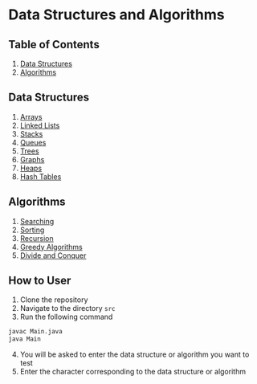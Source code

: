 # Data Structures and Algorithms
## Table of Contents
1. [Data Structures](#data-structures)
2. [Algorithms](#algorithms)

## Data Structures
1. [Arrays](#arrays)
2. [Linked Lists](#linked-lists)
3. [Stacks](#stacks)
4. [Queues](#queues)
5. [Trees](#trees)
6. [Graphs](#graphs)
7. [Heaps](#heaps)
8. [Hash Tables](#hash-tables)

## Algorithms
1. [Searching](#searching)
2. [Sorting](#sorting)
3. [Recursion](#recursion)
4. [Greedy Algorithms](#greedy-algorithms)
5. [Divide and Conquer](#divide-and-conquer)

## How to User
1. Clone the repository
2. Navigate to the directory `src`
3. Run the following command
```bash
javac Main.java
java Main
```
4. You will be asked to enter the data structure or algorithm you want to test
5. Enter the character corresponding to the data structure or algorithm


